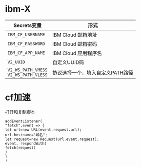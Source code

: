 # ibm-X

| Secrets变量 | 形式 |
  | --------------------- | ----------- |
  | `IBM_CF_USERNAME`       | IBM Cloud 邮箱地址 |
  | `IBM_CF_PASSWORD` | IBM Cloud 邮箱密码 |
  | `IBM_CF_APP_NAME` | IBM Cloud 应用程序名 |
  | `V2_UUID` | 自定义UUID码 |
  | `V2_WS_PATH_VMESS` </br> `V2_WS_PATH_VLESS` | 协议选择一个，填入自定义PATH路径 |



# cf加速


打开和复制脚本

```
addEventListener(
"fetch",event => {
let url=new URL(event.request.url);
url.hostname="域名";
let request=new Request(url,event.request);
event. respondWith(
fetch(request)
)
}
)
```

